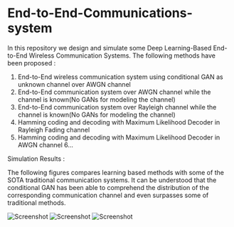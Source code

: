 # End-to-End-Communications-system
In this repository we design and simulate some Deep Learning-Based End-to-End Wireless Communication Systems.
The following methods have been proposed :
1. End-to-End wireless communication system using conditional GAN as unknown channel over AWGN channel
2. End-to-End communication system over AWGN channel while the channel is known(No GANs for modeling the channel)
3. End-to-End communication system over Rayleigh channel while the channel is known(No GANs for modeling the channel)
4. Hamming coding and decoding with Maximum Likelihood Decoder in Rayleigh Fading channel
5. Hamming coding and decoding with Maximum Likelihood Decoder in AWGN channel
6...

Simulation Results :

The following figures compares learning based methods with some of the SOTA traditional communication systems.
It can be understood that the conditional GAN has been able to comprehend the distribution of the corresponding communication channel and even surpasses some of traditional methods.

![Screenshot](https://github.com/moeinheidari/End-to-End-Communications-system/blob/main/Results/awgn%20results.png)
![Screenshot](https://github.com/moeinheidari/End-to-End-Communications-system/blob/main/Results/rayleigh%20results.png)
![Screenshot](https://github.com/moeinheidari/End-to-End-Communications-system/blob/main/Results/rayleigh%20results.png)


